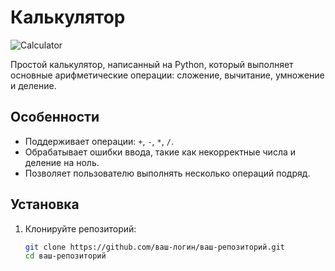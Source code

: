 # Калькулятор

![Calculator](https://img.icons8.com/color/96/000000/calculator.png)

Простой калькулятор, написанный на Python, который выполняет основные арифметические операции: сложение, вычитание, умножение и деление.

## Особенности

- Поддерживает операции: `+`, `-`, `*`, `/`.
- Обрабатывает ошибки ввода, такие как некорректные числа и деление на ноль.
- Позволяет пользователю выполнять несколько операций подряд.

## Установка

1. Клонируйте репозиторий:
   ```bash
   git clone https://github.com/ваш-логин/ваш-репозиторий.git
   cd ваш-репозиторий
